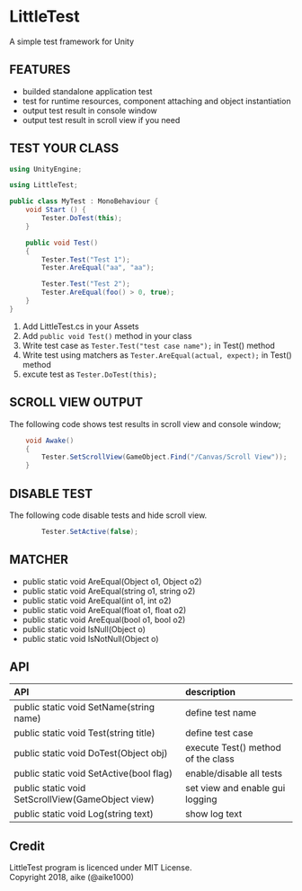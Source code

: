 LittleTest
===
A simple test framework for Unity

## FEATURES
 - builded standalone application test
 - test for runtime resources, component attaching and object instantiation
 - output test result in console window
 - output test result in scroll view if you need


## TEST YOUR CLASS

```cs
using UnityEngine;

using LittleTest;

public class MyTest : MonoBehaviour {
    void Start () {
        Tester.DoTest(this);
    }

    public void Test()
    {
        Tester.Test("Test 1");
        Tester.AreEqual("aa", "aa");

        Tester.Test("Test 2");
        Tester.AreEqual(foo() > 0, true);
    }
}

```

 1. Add LittleTest.cs in your Assets
 1. Add `public void Test()` method in your class
 1. Write test case as `Tester.Test("test case name");` in Test() method
 1. Write test using matchers as `Tester.AreEqual(actual, expect);` in Test() method
 1. excute test as `Tester.DoTest(this);`


## SCROLL VIEW OUTPUT
The following code shows test results in scroll view and console window;

```cs
    void Awake()
    {
        Tester.SetScrollView(GameObject.Find("/Canvas/Scroll View"));
    }
```

## DISABLE TEST
The following code disable tests and hide scroll view.

```cs
        Tester.SetActive(false);
```

## MATCHER
 - public static void AreEqual(Object o1, Object o2)
 - public static void AreEqual(string o1, string o2)
 - public static void AreEqual(int o1, int o2)
 - public static void AreEqual(float o1, float o2)
 - public static void AreEqual(bool o1, bool o2)
 - public static void IsNull(Object o)
 - public static void IsNotNull(Object o)

## API
| API | description |
|:----|:------------|
| public static void SetName(string name) | define test name |
| public static void Test(string title) | define test case |
| public static void DoTest(Object obj) | execute Test() method of the class |
| public static void SetActive(bool flag) | enable/disable all tests |
| public static void SetScrollView(GameObject view) | set view and enable gui logging |
| public static void Log(string text) | show log text |

## Credit
LittleTest program is licenced under MIT License.  
Copyright 2018, aike (@aike1000)
